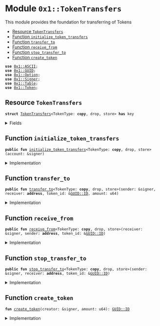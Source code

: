 
<a name="0x1_TokenTransfers"></a>

# Module `0x1::TokenTransfers`

This module provides the foundation for transferring of Tokens


-  [Resource `TokenTransfers`](#0x1_TokenTransfers_TokenTransfers)
-  [Function `initialize_token_transfers`](#0x1_TokenTransfers_initialize_token_transfers)
-  [Function `transfer_to`](#0x1_TokenTransfers_transfer_to)
-  [Function `receive_from`](#0x1_TokenTransfers_receive_from)
-  [Function `stop_transfer_to`](#0x1_TokenTransfers_stop_transfer_to)
-  [Function `create_token`](#0x1_TokenTransfers_create_token)


<pre><code><b>use</b> <a href="../../../../../../../aptos-framework/releases/artifacts/current/build/MoveStdlib/docs/ASCII.md#0x1_ASCII">0x1::ASCII</a>;
<b>use</b> <a href="../../../../../../../aptos-framework/releases/artifacts/current/build/MoveStdlib/docs/GUID.md#0x1_GUID">0x1::GUID</a>;
<b>use</b> <a href="../../../../../../../aptos-framework/releases/artifacts/current/build/MoveStdlib/docs/Option.md#0x1_Option">0x1::Option</a>;
<b>use</b> <a href="../../../../../../../aptos-framework/releases/artifacts/current/build/MoveStdlib/docs/Signer.md#0x1_Signer">0x1::Signer</a>;
<b>use</b> <a href="Table.md#0x1_Table">0x1::Table</a>;
<b>use</b> <a href="Token.md#0x1_Token">0x1::Token</a>;
</code></pre>



<a name="0x1_TokenTransfers_TokenTransfers"></a>

## Resource `TokenTransfers`



<pre><code><b>struct</b> <a href="TokenTransfers.md#0x1_TokenTransfers">TokenTransfers</a>&lt;TokenType: <b>copy</b>, drop, store&gt; <b>has</b> key
</code></pre>



<details>
<summary>Fields</summary>


<dl>
<dt>
<code>pending_transfers: <a href="Table.md#0x1_Table_Table">Table::Table</a>&lt;<b>address</b>, <a href="Table.md#0x1_Table_Table">Table::Table</a>&lt;<a href="../../../../../../../aptos-framework/releases/artifacts/current/build/MoveStdlib/docs/GUID.md#0x1_GUID_ID">GUID::ID</a>, <a href="Token.md#0x1_Token_Token">Token::Token</a>&lt;TokenType&gt;&gt;&gt;</code>
</dt>
<dd>

</dd>
</dl>


</details>

<a name="0x1_TokenTransfers_initialize_token_transfers"></a>

## Function `initialize_token_transfers`



<pre><code><b>public</b> <b>fun</b> <a href="TokenTransfers.md#0x1_TokenTransfers_initialize_token_transfers">initialize_token_transfers</a>&lt;TokenType: <b>copy</b>, drop, store&gt;(account: &signer)
</code></pre>



<details>
<summary>Implementation</summary>


<pre><code><b>public</b> <b>fun</b> <a href="TokenTransfers.md#0x1_TokenTransfers_initialize_token_transfers">initialize_token_transfers</a>&lt;TokenType: <b>copy</b> + drop + store&gt;(account: &signer) {
    <b>move_to</b>(
        account,
        <a href="TokenTransfers.md#0x1_TokenTransfers">TokenTransfers</a>&lt;TokenType&gt; {
            pending_transfers: <a href="Table.md#0x1_Table_create">Table::create</a>&lt;<b>address</b>, <a href="Table.md#0x1_Table">Table</a>&lt;ID, <a href="Token.md#0x1_Token">Token</a>&lt;TokenType&gt;&gt;&gt;(),
        }
    )
}
</code></pre>



</details>

<a name="0x1_TokenTransfers_transfer_to"></a>

## Function `transfer_to`



<pre><code><b>public</b> <b>fun</b> <a href="TokenTransfers.md#0x1_TokenTransfers_transfer_to">transfer_to</a>&lt;TokenType: <b>copy</b>, drop, store&gt;(sender: &signer, receiver: <b>address</b>, token_id: &<a href="../../../../../../../aptos-framework/releases/artifacts/current/build/MoveStdlib/docs/GUID.md#0x1_GUID_ID">GUID::ID</a>, amount: u64)
</code></pre>



<details>
<summary>Implementation</summary>


<pre><code><b>public</b> <b>fun</b> <a href="TokenTransfers.md#0x1_TokenTransfers_transfer_to">transfer_to</a>&lt;TokenType: <b>copy</b> + drop + store&gt;(
    sender: &signer,
    receiver: <b>address</b>,
    token_id: &ID,
    amount: u64,
) <b>acquires</b> <a href="TokenTransfers.md#0x1_TokenTransfers">TokenTransfers</a> {
    <b>let</b> sender_addr = <a href="../../../../../../../aptos-framework/releases/artifacts/current/build/MoveStdlib/docs/Signer.md#0x1_Signer_address_of">Signer::address_of</a>(sender);
    <b>let</b> pending_transfers =
        &<b>mut</b> <b>borrow_global_mut</b>&lt;<a href="TokenTransfers.md#0x1_TokenTransfers">TokenTransfers</a>&lt;TokenType&gt;&gt;(sender_addr).pending_transfers;
    <b>if</b> (!<a href="Table.md#0x1_Table_contains_key">Table::contains_key</a>(pending_transfers, &receiver)) {
        <a href="Table.md#0x1_Table_insert">Table::insert</a>(pending_transfers, receiver, <a href="Table.md#0x1_Table_create">Table::create</a>())
    };
    <b>let</b> addr_pending_transfers = <a href="Table.md#0x1_Table_borrow_mut">Table::borrow_mut</a>(pending_transfers, &receiver);

    <b>let</b> token = <a href="Token.md#0x1_Token_withdraw_token">Token::withdraw_token</a>&lt;TokenType&gt;(sender, token_id, amount);
    <b>let</b> token_id = <a href="Token.md#0x1_Token_token_id">Token::token_id</a>(&token);
    <b>if</b> (<a href="Table.md#0x1_Table_contains_key">Table::contains_key</a>(addr_pending_transfers, token_id)) {
        <b>let</b> dst_token = <a href="Table.md#0x1_Table_borrow_mut">Table::borrow_mut</a>(addr_pending_transfers, token_id);
        <a href="Token.md#0x1_Token_merge_token">Token::merge_token</a>(token, dst_token)
    } <b>else</b> {
        <a href="Table.md#0x1_Table_insert">Table::insert</a>(addr_pending_transfers, *token_id, token)
    }
}
</code></pre>



</details>

<a name="0x1_TokenTransfers_receive_from"></a>

## Function `receive_from`



<pre><code><b>public</b> <b>fun</b> <a href="TokenTransfers.md#0x1_TokenTransfers_receive_from">receive_from</a>&lt;TokenType: <b>copy</b>, drop, store&gt;(receiver: &signer, sender: <b>address</b>, token_id: &<a href="../../../../../../../aptos-framework/releases/artifacts/current/build/MoveStdlib/docs/GUID.md#0x1_GUID_ID">GUID::ID</a>)
</code></pre>



<details>
<summary>Implementation</summary>


<pre><code><b>public</b> <b>fun</b> <a href="TokenTransfers.md#0x1_TokenTransfers_receive_from">receive_from</a>&lt;TokenType: <b>copy</b> + drop + store&gt;(
    receiver: &signer,
    sender: <b>address</b>,
    token_id: &ID,
) <b>acquires</b> <a href="TokenTransfers.md#0x1_TokenTransfers">TokenTransfers</a> {
    <b>let</b> receiver_addr = <a href="../../../../../../../aptos-framework/releases/artifacts/current/build/MoveStdlib/docs/Signer.md#0x1_Signer_address_of">Signer::address_of</a>(receiver);
    <b>let</b> pending_transfers =
        &<b>mut</b> <b>borrow_global_mut</b>&lt;<a href="TokenTransfers.md#0x1_TokenTransfers">TokenTransfers</a>&lt;TokenType&gt;&gt;(sender).pending_transfers;
    <b>let</b> pending_tokens = <a href="Table.md#0x1_Table_borrow_mut">Table::borrow_mut</a>(pending_transfers, &receiver_addr);
    <b>let</b> (_id, token) = <a href="Table.md#0x1_Table_remove">Table::remove</a>(pending_tokens, token_id);
    <a href="Token.md#0x1_Token_deposit_token">Token::deposit_token</a>(receiver, token)
}
</code></pre>



</details>

<a name="0x1_TokenTransfers_stop_transfer_to"></a>

## Function `stop_transfer_to`



<pre><code><b>public</b> <b>fun</b> <a href="TokenTransfers.md#0x1_TokenTransfers_stop_transfer_to">stop_transfer_to</a>&lt;TokenType: <b>copy</b>, drop, store&gt;(sender: &signer, receiver: <b>address</b>, token_id: &<a href="../../../../../../../aptos-framework/releases/artifacts/current/build/MoveStdlib/docs/GUID.md#0x1_GUID_ID">GUID::ID</a>)
</code></pre>



<details>
<summary>Implementation</summary>


<pre><code><b>public</b> <b>fun</b> <a href="TokenTransfers.md#0x1_TokenTransfers_stop_transfer_to">stop_transfer_to</a>&lt;TokenType: <b>copy</b> + drop + store&gt;(
    sender: &signer,
    receiver: <b>address</b>,
    token_id: &ID,
) <b>acquires</b> <a href="TokenTransfers.md#0x1_TokenTransfers">TokenTransfers</a> {
    <b>let</b> sender_addr = <a href="../../../../../../../aptos-framework/releases/artifacts/current/build/MoveStdlib/docs/Signer.md#0x1_Signer_address_of">Signer::address_of</a>(sender);
    <b>let</b> pending_transfers =
        &<b>mut</b> <b>borrow_global_mut</b>&lt;<a href="TokenTransfers.md#0x1_TokenTransfers">TokenTransfers</a>&lt;TokenType&gt;&gt;(sender_addr).pending_transfers;
    <b>let</b> pending_tokens = <a href="Table.md#0x1_Table_borrow_mut">Table::borrow_mut</a>(pending_transfers, &receiver);
    <b>let</b> (_id, token) = <a href="Table.md#0x1_Table_remove">Table::remove</a>(pending_tokens, token_id);
    <a href="Token.md#0x1_Token_deposit_token">Token::deposit_token</a>(sender, token)
}
</code></pre>



</details>

<a name="0x1_TokenTransfers_create_token"></a>

## Function `create_token`



<pre><code><b>fun</b> <a href="TokenTransfers.md#0x1_TokenTransfers_create_token">create_token</a>(creator: &signer, amount: u64): <a href="../../../../../../../aptos-framework/releases/artifacts/current/build/MoveStdlib/docs/GUID.md#0x1_GUID_ID">GUID::ID</a>
</code></pre>



<details>
<summary>Implementation</summary>


<pre><code><b>fun</b> <a href="TokenTransfers.md#0x1_TokenTransfers_create_token">create_token</a>(creator: &signer, amount: u64): ID {
    <b>use</b> Std::ASCII;
    <b>use</b> Std::Option;

    <a href="Token.md#0x1_Token_initialize_collections">Token::initialize_collections</a>&lt;u64&gt;(creator);
    <a href="Token.md#0x1_Token_initialize_gallery">Token::initialize_gallery</a>&lt;u64&gt;(creator);
    <b>let</b> collection_id = <a href="Token.md#0x1_Token_create_collection">Token::create_collection</a>&lt;u64&gt;(
        creator,
        <a href="../../../../../../../aptos-framework/releases/artifacts/current/build/MoveStdlib/docs/ASCII.md#0x1_ASCII_string">ASCII::string</a>(b"Collection: Hello, World"),
        <a href="../../../../../../../aptos-framework/releases/artifacts/current/build/MoveStdlib/docs/ASCII.md#0x1_ASCII_string">ASCII::string</a>(b"Hello, World"),
        <a href="../../../../../../../aptos-framework/releases/artifacts/current/build/MoveStdlib/docs/ASCII.md#0x1_ASCII_string">ASCII::string</a>(b"https://aptos.dev"),
        <a href="../../../../../../../aptos-framework/releases/artifacts/current/build/MoveStdlib/docs/Option.md#0x1_Option_none">Option::none</a>(),
    );
    <a href="Token.md#0x1_Token_create_token">Token::create_token</a>&lt;u64&gt;(
        creator,
        *&collection_id,
        <a href="../../../../../../../aptos-framework/releases/artifacts/current/build/MoveStdlib/docs/ASCII.md#0x1_ASCII_string">ASCII::string</a>(b"<a href="Token.md#0x1_Token">Token</a>: Hello, <a href="Token.md#0x1_Token">Token</a>"),
        <a href="../../../../../../../aptos-framework/releases/artifacts/current/build/MoveStdlib/docs/ASCII.md#0x1_ASCII_string">ASCII::string</a>(b"Hello, <a href="Token.md#0x1_Token">Token</a>"),
        amount,
        <a href="../../../../../../../aptos-framework/releases/artifacts/current/build/MoveStdlib/docs/ASCII.md#0x1_ASCII_string">ASCII::string</a>(b"https://aptos.dev"),
        0,
    )
}
</code></pre>



</details>
